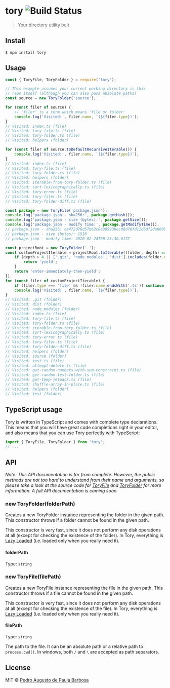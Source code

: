 # tory ![Build Status](https://github.com/papb/tory/workflows/CI/badge.svg)

> Your directory utility belt


## Install

```
$ npm install tory
```


## Usage

```js
const { ToryFile, ToryFolder } = require('tory');

// This example assumes your current working directory is this
// repo itself (although you can also pass absolute paths)
const source = new ToryFolder('source');

for (const filer of source) {
    // 'filer' is a term which means 'file or folder'
    console.log('Visited:', filer.name, `(${filer.type})`);
}
// Visited: index.ts (file)
// Visited: tory-file.ts (file)
// Visited: tory-folder.ts (file)
// Visited: helpers (folder)

for (const filer of source.toDefaultRecursiveIterable()) {
    console.log('Visited:', filer.name, `(${filer.type})`);
}
// Visited: index.ts (file)
// Visited: tory-file.ts (file)
// Visited: tory-folder.ts (file)
// Visited: helpers (folder)
// Visited: iterable-from-tory-folder.ts (file)
// Visited: sort-lexicographically.ts (file)
// Visited: tory-error.ts (file)
// Visited: tory-filer.ts (file)
// Visited: tory-folder-diff.ts (file)

const package = new ToryFile('package.json');
console.log('package.json - sha256:', package.getHash());
console.log('package.json - size (bytes):', package.getSize());
console.log('package.json - modify time:', package.getModifyTime());
// package.json - sha256: ce472d76d57b62c8e38993becd6d78fd11d6df2da800be8214a759c524edfcb4
// package.json - size (bytes): 1518
// package.json - modify time: 2020-02-24T00:23:30.617Z

const projectRoot = new ToryFolder('.');
const customProjectIterable = projectRoot.toIterable((folder, depth) => {
    if (depth > 4 || ['.git', 'node_modules', 'dist'].includes(folder.name)) {
        return 'yield';
    }
    return 'enter-immediately-then-yield';
});
for (const filer of customProjectIterable) {
    if (filer.type === 'file' && !filer.name.endsWith('.ts')) continue;
    console.log('Visited:', filer.name, `(${filer.type})`);
}
// Visited: .git (folder)
// Visited: dist (folder)
// Visited: node_modules (folder)
// Visited: index.ts (file)
// Visited: tory-file.ts (file)
// Visited: tory-folder.ts (file)
// Visited: iterable-from-tory-folder.ts (file)
// Visited: sort-lexicographically.ts (file)
// Visited: tory-error.ts (file)
// Visited: tory-filer.ts (file)
// Visited: tory-folder-diff.ts (file)
// Visited: helpers (folder)
// Visited: source (folder)
// Visited: test.ts (file)
// Visited: attempt-delete.ts (file)
// Visited: get-random-numbers-with-sum-constraint.ts (file)
// Visited: get-random-test-folder.ts (file)
// Visited: get-temp-jetpack.ts (file)
// Visited: shuffle-array-in-place.ts (file)
// Visited: helpers (folder)
// Visited: test (folder)
```

## TypeScript usage

Tory is written in TypeScript and comes with complete type declarations. This means that you will have great code completions right in your editor, and also means that you can use Tory perfectly with TypeScript:

```ts
import { ToryFile, ToryFolder } from 'tory';
// ...
```

## API

*Note: This API documentation is far from complete. However, the public methods are not too hard to understand from their name and arguments, so please take a look at the source code for [ToryFile](https://github.com/papb/tory/blob/master/source/tory-file.ts) and [ToryFolder](https://github.com/papb/tory/blob/master/source/tory-folder.ts) for more information. A full API documentation is coming soon.*

### new ToryFolder(folderPath)

Creates a new ToryFolder instance representing the folder in the given path. This constructor throws if a folder cannot be found in the given path.

This constructor is very fast, since it does not perform any disk operations at all (except for checking the existence of the folder). In Tory, everything is [Lazy Loaded](https://en.wikipedia.org/wiki/Lazy_loading) (i.e. loaded only when you really need it).

#### folderPath

Type: `string`

### new ToryFile(filePath)

Creates a new ToryFile instance representing the file in the given path. This constructor throws if a file cannot be found in the given path.

This constructor is very fast, since it does not perform any disk operations at all (except for checking the existence of the file). In Tory, everything is [Lazy Loaded](https://en.wikipedia.org/wiki/Lazy_loading) (i.e. loaded only when you really need it).

#### filePath

Type: `string`

The path to the file. It can be an absolute path or a relative path to `process.cwd()`. In windows, both `/` and `\` are accepted as path separators.

## License

MIT © [Pedro Augusto de Paula Barbosa](https://github.com/papb)
